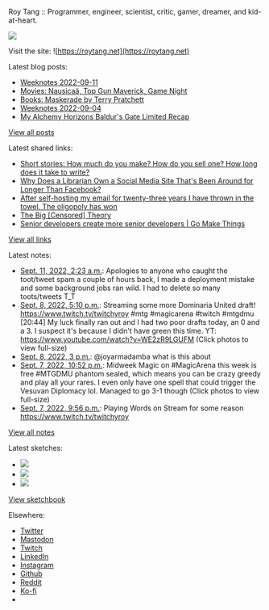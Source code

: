 Roy Tang :: Programmer, engineer, scientist, critic, gamer, dreamer, and kid-at-heart.

![](https://roytang.net/static/img/profile.jpg)

Visit the site: ![https://roytang.net](https://roytang.net)

Latest blog posts:

- [Weeknotes 2022-09-11](https://roytang.net/2022/09/weeknotes-09-11/)
- [Movies: Nausicaä, Top Gun Maverick, Game Night](https://roytang.net/2022/09/nausica-maverick-gamenight/)
- [Books: Maskerade by Terry Pratchett](https://roytang.net/2022/09/maskerade/)
- [Weeknotes 2022-09-04](https://roytang.net/2022/09/weeknotes-09-04/)
- [My Alchemy Horizons Baldur&#x27;s Gate Limited Recap](https://roytang.net/2022/09/mtghbg-limited-recap/)

[View all posts](https://roytang.net/blog)

Latest shared links:

- [Short stories: How much do you make? How do you sell one? How long does it take to write?](https://roytang.net/2022/09/567ed5f83a578be1d3e5d82373900d81/)
- [Why Does a Librarian Own a Social Media Site That&#x27;s Been Around for Longer Than Facebook?](https://roytang.net/2022/09/3862ce2caa2800a13243e2c4098b085c/)
- [After self-hosting my email for twenty-three years I have thrown in the towel. The oligopoly has won](https://roytang.net/2022/09/450b3c80826753905784f1baf4eeca3d/)
- [The Big [Censored] Theory](https://roytang.net/2022/09/6eee37264777fafa45dfd61c075ec2ce/)
- [Senior developers create more senior developers | Go Make Things](https://roytang.net/2022/09/408a1acda3b9be6331af3068e9dfd867/)

[View all links](https://roytang.net/links)

Latest notes:

- [Sept. 11, 2022, 2:23 a.m.](https://roytang.net/2022/09/616a3e6a91df76eb443d70cdb0e16bc8/): Apologies to anyone who caught the toot/tweet spam a couple of hours back, I made a deployment mistake and some background jobs ran wild. I had to delete so many toots/tweets T_T
- [Sept. 8, 2022, 5:10 p.m.](https://roytang.net/2022/09/1567802625034264576/): Streaming some more Dominaria United draft! https://www.twitch.tv/twitchyroy #mtg #magicarena #twitch #mtgdmu [20:44] My luck finally ran out and I had two poor drafts today, an 0 and a 3. I suspect it&#x27;s because I didn&#x27;t have green this time. YT: https://www.youtube.com/watch?v=WE2zR9LGUFM (Click photos to view full-size)
- [Sept. 8, 2022, 3 p.m.](https://roytang.net/2022/09/1567769922218131458/): @joyarmadamba what is this about
- [Sept. 7, 2022, 10:52 p.m.](https://roytang.net/2022/09/1567526232023257089/): Midweek Magic on #MagicArena this week is free #MTGDMU phantom sealed, which means you can be crazy greedy and play all your rares. I even only have one spell that could trigger the Vesuvan Diplomacy lol. Managed to go 3-1 though (Click photos to view full-size)
- [Sept. 7, 2022, 9:56 p.m.](https://roytang.net/2022/09/1567512091854049280/): Playing Words on Stream for some reason https://www.twitch.tv/twitchyroy

[View all notes](https://roytang.net/notes)

Latest sketches:


- ![](https://roytang.net/media/cache/8b/b5/8bb546ee9b7c39665a6fa8d84b40f6c7.jpg)
- ![](https://roytang.net/media/cache/12/60/1260736fe21c5cfd96c1c0b6f467475e.jpg)
- ![](https://roytang.net/media/cache/71/25/7125fc96d9db296bc5f16306d33cc459.jpg)

[View sketchbook](https://roytang.net/albums/sketchbook)


Elsewhere:

- [Twitter](https://twitter.com/roytang)
- [Mastodon](https://mastodon.technology/@roytang)
- [Twitch](https://twitch.tv/twitchyroy)
- [LinkedIn](https://www.linkedin.com/in/roytang)
- [Instagram](https://instagram.com/roytang0400)
- [Github](https://github.com/roytang)
- [Reddit](https://reddit.com/u/hungryroy)
- [Ko-fi](https://ko-fi.com/roytang)
- [](mailto:hello@roytang.net)